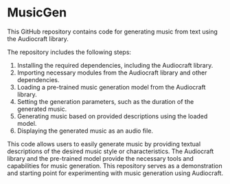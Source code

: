 # MusicGen
This GitHub repository contains code for generating music from text using the Audiocraft library.


The repository includes the following steps:

1. Installing the required dependencies, including the Audiocraft library.
2. Importing necessary modules from the Audiocraft library and other dependencies.
3. Loading a pre-trained music generation model from the Audiocraft library.
4. Setting the generation parameters, such as the duration of the generated music.
5. Generating music based on provided descriptions using the loaded model.
6. Displaying the generated music as an audio file.

This code allows users to easily generate music by providing textual descriptions of the desired music style or characteristics. The Audiocraft library and the pre-trained model provide the necessary tools and capabilities for music generation. This repository serves as a demonstration and starting point for experimenting with music generation using Audiocraft.
